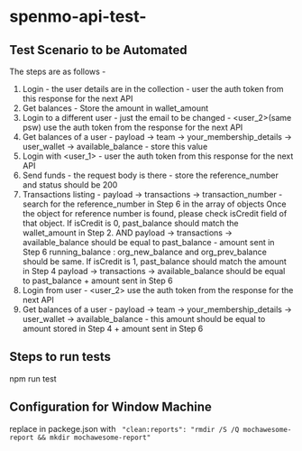 # spenmo-api-test-

## Test Scenario to be Automated
The steps are as follows -
1. Login - the user details are in the collection - user the auth token from this response for the next API
2. Get balances - Store the amount in wallet_amount
3. Login to a different user - just the email to be changed - <user_2>(same psw) use the auth token from the response for the next API
4. Get balances of a user - payload -> team -> your_membership_details -> user_wallet -> available_balance - store this value
5. Login with <user_1> - user the auth token from this response for the next API
6. Send funds - the request body is there - store the reference_number  and status should be 200
7. Transactions listing - 
       payload -> transactions -> transaction_number - search for the reference_number in Step 6 in the array of objects
       Once the object for reference number is found, please check isCredit field of that object. 
       If isCredit is 0, past_balance should match the wallet_amount in Step 2.  AND
       payload -> transactions -> available_balance should be equal to past_balance - amount sent in Step 6
       running_balance : org_new_balance and org_prev_balance should be same.
       If isCredit is 1, past_balance should match the amount in Step 4
       payload -> transactions -> available_balance should be equal to past_balance + amount sent in Step 6
8. Login from user - <user_2> use the auth token from the response for the next API
9. Get balances of a user - payload -> team -> your_membership_details -> user_wallet -> available_balance - this amount should be equal to amount stored in Step 4 + amount sent in Step 6

## Steps to run tests
  npm run test

## Configuration for Window Machine 
replace in packege.json with 
              ``` "clean:reports": "rmdir /S /Q mochawesome-report && mkdir mochawesome-report"```

